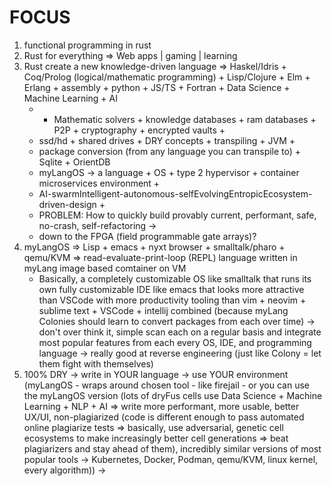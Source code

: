 # FOCUS

1. functional programming in rust
2. Rust for everything => Web apps | gaming | learning
3. Rust create a new knowledge-driven language => Haskel/Idris + Coq/Prolog (logical/mathematic programming) + Lisp/Clojure + Elm + Erlang + assembly + python + JS/TS + Fortran + Data Science + Machine Learning + AI
   * + Mathematic solvers + knowledge databases + ram databases + P2P + cryptography + encrypted vaults + 
   * ssd/hd + shared drives + DRY concepts + transpiling + JVM + 
   * package conversion (from any language you can transpile to) + Sqlite + OrientDB
   * myLangOS -> a language + OS + type 2 hypervisor + container microservices environment +
   * AI-swarmIntelligent-autonomous-selfEvolvingEntropicEcosystem-driven-design + 
   * PROBLEM: How to quickly build provably current, performant, safe, no-crash, self-refactoring ->
   * down to the FPGA (field programmable gate arrays)?
4. myLangOS => Lisp + emacs + nyxt browser + smalltalk/pharo + qemu/KVM => read-evaluate-print-loop (REPL) language written in myLang image based comtainer on VM 
   * Basically, a completely customizable OS like smalltalk that runs its own fully customizable IDE like emacs that looks more attractive than VSCode with more productivity tooling than vim + neovim + sublime text + VSCode + intellij combined (because myLang Colonies should learn to convert packages from each over time) -> don't over think it, simple scan each on a regular basis and integrate most popular features from each every OS, IDE, and programming language -> really good at reverse engineering (just like Colony = let them fight with themselves)
5. 100% DRY -> write in YOUR language -> use YOUR environment (myLangOS - wraps around chosen tool - like firejail - or you can use the myLangOS version (lots of dryFus cells use Data Science + Machine Learning + NLP + AI => write more performant, more usable, better UX/UI, non-plagiarized (code is different enough to pass automated online plagiarize tests => basically, use adversarial, genetic cell ecosystems to make increasingly better cell generations => beat plagiarizers and stay ahead of them), incredibly similar versions of most popular tools -> Kubernetes, Docker, Podman, qemu/KVM, linux kernel, every algorithm)) -> 